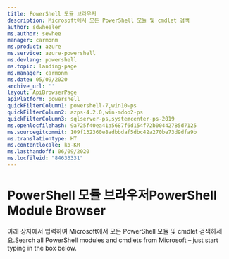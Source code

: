 ```yaml
---
title: PowerShell 모듈 브라우저
description: Microsoft에서 모든 PowerShell 모듈 및 cmdlet 검색
author: sdwheeler
ms.author: sewhee
manager: carmonm
ms.product: azure
ms.service: azure-powershell
ms.devlang: powershell
ms.topic: landing-page
ms.manager: carmonm
ms.date: 05/09/2020
archive_url: ''
layout: ApiBrowserPage
apiPlatform: powershell
quickFilterColumn1: powershell-7,win10-ps
quickFilterColumn2: azps-4.2.0,win-mdop2-ps
quickFilterColumn3: sqlserver-ps,systemcenter-ps-2019
ms.openlocfilehash: 9a725f40ea41a5687f6d154f72b00442785d7125
ms.sourcegitcommit: 109f132360e8adbbdaf5dbc42a270be73d9dfa9b
ms.translationtype: HT
ms.contentlocale: ko-KR
ms.lasthandoff: 06/09/2020
ms.locfileid: "84633331"
---
```

# <a name="powershell-module-browser"></a><span data-ttu-id="eb3b3-103">PowerShell 모듈 브라우저</span><span class="sxs-lookup"><span data-stu-id="eb3b3-103">PowerShell Module Browser</span></span>

<span data-ttu-id="eb3b3-104">아래 상자에서 입력하여 Microsoft에서 모든 PowerShell 모듈 및 cmdlet 검색하세요.</span><span class="sxs-lookup"><span data-stu-id="eb3b3-104">Search all PowerShell modules and cmdlets from Microsoft – just start typing in the box below.</span></span>

